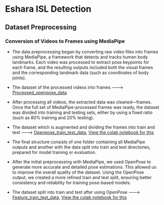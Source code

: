 # Eshara ISL Detection
## Dataset Preprocessing
### Conversion of Videos to Frames using MediaPipe
* The data preprocessing began by converting raw video files into frames using MediaPipe, a framework that detects and tracks human body landmarks. Each video was processed to extract pose keypoints for each frame, and the resulting outputs included both the visual frames and the corresponding landmark data (such as coordinates of body joints).
  
* The dataset of the processed videos into frames ---> [Processed_openpose_data](https://drive.google.com/drive/folders/13FuZXt5sr-hpp905mR52lvCO2rxe-5u9?usp=sharing)
* After processing all videos, the extracted data was cleaned—frames. Once the full set of MediaPipe-processed frames was ready, the dataset was divided into training and testing sets, either by using a fixed ratio (such as 80% training and 20% testing).
  
* The dataset which is augmented and dividing the frames into train and test ---> [Openpose_train_test_data](https://drive.google.com/drive/folders/1MCpPj-6nEi5hnlIywrONSZ7Z9GQ5Tbe7?usp=sharing),    [View the colab notebook for this](01_Eshara_datapreopenpose.ipynb)
* The final structure consists of one folder containing all MediaPipe outputs and another with the data split into train and test directories, prepared for model training or evaluation.
* After the initial preprocessing with MediaPipe, we used OpenPose to generate more accurate and detailed pose estimations. This allowed us to improve the overall quality of the dataset. Using the OpenPose output, we created a more refined train and test split, ensuring better consistency and reliability for training pose-based models.
* The dataset split into train and test after using OpenPose ---> [Feature_train_test_data](https://drive.google.com/drive/folders/170prNqbxnZ2cttd1X9EVUyyQVK0kjA3f?usp=sharing),    [View the colab notebook for this](02_Eshara_train_test_split.ipynb)
